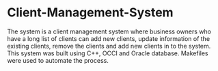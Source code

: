# Client-Management-System
The system is a client management system where business owners who have a long list of clients can add new clients, update information of the existing clients, remove the clients and add new clients in to the system. This system was built using C++, OCCI and Oracle database. Makefiles were used to automate the process.
